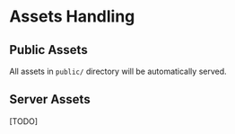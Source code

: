 # Assets Handling

## Public Assets

All assets in `public/` directory will be automatically served.

## Server Assets

[TODO]
